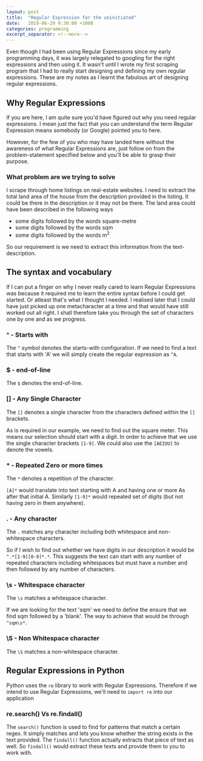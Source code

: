 ```yaml
---
layout: post
title:  "Regular Expression for the uninitiated"
date:   2019-06-29 9:30:00 +1000
categories: programming
excerpt_separator: <!--more-->
---
```


Even though I had been using Regular Expressions since my early programming days, it was largely relegated to googling for the right expressions and then using it. It wasn't until I wrote my first scraping program that I had to really start designing and defining my own regular expressions. These are my notes as I learnt the fabulous art of designing regular expressions.

<!--more-->

## Why Regular Expressions

If you are here, I am quite sure you'd have figured out why you need regular expressions. I mean just the fact that you can understand the term Regular Expression means somebody (or Google) pointed you to here. 

However, for the few of you who may have landed here without the awareness of what Regular Expressions are, just follow on from the problem-statement specified below and you'll be able to grasp their purpose.

### What problem are we trying to solve

I scrape through home listings on real-estate websites. I need to extract the total land area of the house from the description provided in the listing. It could be there in the description or it may not be there. The land area could have been described in the following ways

- some digits followed by the words square-metre 
- some digits followed by the words sqm
- some digits followed by the words m<sup>2</sup>

So our requirement is we need to extract this information from the text-description. 


## The syntax and vocabulary 

If I can put a finger on why I never really cared to learn Regular Expressions was because it required me to learn the entire syntax before I could get started. Or atleast that's what I thought I needed. I realised later that I could have just picked up one metacharacter at a time and that would have still worked out all right. I shall therefore take you through the set of characters one by one and as we progress.


### ^ - Starts with 

The `^` symbol denotes the starts-with configuration. If we need to find a text that starts with 'A' we will simply create the regular expression as `^A`. 

### $ - end-of-line

The `$` denotes the end-of-line. 

### [] - Any Single Character

The `[]` denotes a single character from the characters defined within the `[]` brackets. 

As is required in our example, we need to find out the square meter. This means our selection should start with a digit. In order to achieve that we use the single character brackets `[1-9]`. We could also use the `[AEIOU]` to denote the vowels. 

### * - Repeated Zero or more times

The `*` denotes a repetition of the character. 

`[A]*` would translate into text starting with A and having one or more As after that initial A. Similarly `[1-9]*` would repeated set of digits (but not having zero in them anywhere). 

### . - Any character

The `.` matches any character including both whitespace and non-whitespace characters. 

So if I wish to find out whether we have digits in our description it would be `^.*[1-9][0-9]*.*`. This suggests the text can start with any number of repeated characters including whitespaces but must have a number and then followed by any number of characters. 

### \s - Whitespace character

The `\s` matches a whitespace character. 

If we are looking for the text 'sqm' we need to define the ensure that we find sqm followed by a 'blank'. The way to achieve that would be through `^sqm\s*`.

### \S - Non Whitespace character

The `\S` matches a non-whitespace character. 

## Regular Expressions in Python

Python uses the `re` library to work with Regular Expressions. Therefore if we intend to use Regular Expressions, we'll need to `import re` into our application

### re.search() Vs re.findall()

The `search()` function is used to find for patterns that match a certain regex. It simply matches and lets you know whether the string exists in the text provided. The `findall()` function actually extracts that piece of text as well. So `findall()` would extract these texts and provide them to you to work with. 





